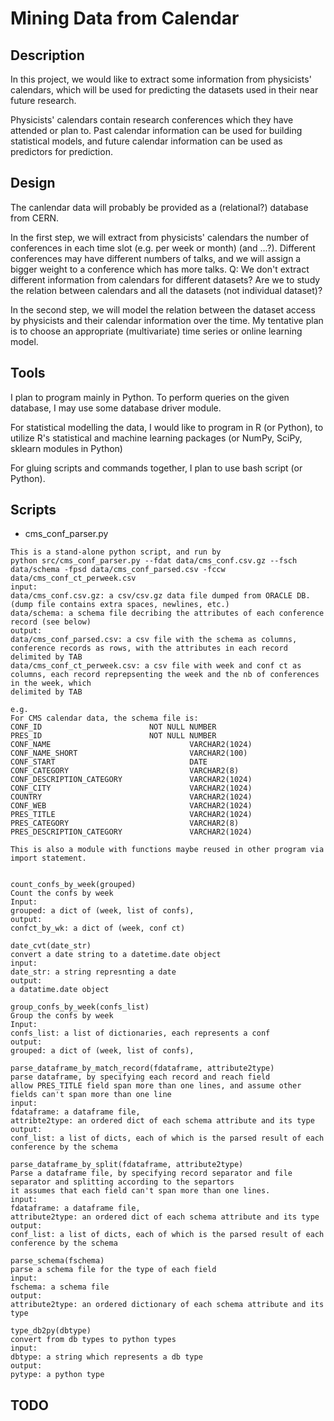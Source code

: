 Mining Data from Calendar
=============

Description
-------------


In this project, we would like to extract some information from physicists' calendars, which will be used for predicting the datasets used in their near future research.

Physicists' calendars contain research conferences which they have attended or plan to. Past calendar information can be used for building statistical models, and future calendar information can be used as predictors for prediction.

Design
-------------

The canlendar data will probably be provided as a (relational?) database from CERN.

In the first step, we will extract from physicists' calendars the number of conferences in each time slot (e.g. per week or month) (and ...?).
Different conferences may have different numbers of talks, and we will assign a bigger weight to a conference which has more talks.
Q:
We don't extract different information from calendars for different datasets?
Are we to study the relation between calendars and all the datasets (not individual dataset)?

In the second step, we will model the relation between the dataset access by physicists and their calendar information over the time. My tentative plan is to choose an appropriate (multivariate) time series or online learning model.

Tools
-------------

I plan to program mainly in Python. To perform queries on the given database, I may use some database driver module.

For statistical modelling the data, I would like to program in R (or Python), to utilize R's statistical and machine learning packages (or NumPy, SciPy, sklearn modules in Python)

For gluing scripts and commands together, I plan to use bash script (or Python).

Scripts
-------------

* cms_conf_parser.py


```
This is a stand-alone python script, and run by
python src/cms_conf_parser.py --fdat data/cms_conf.csv.gz --fsch data/schema -fpsd data/cms_conf_parsed.csv -fccw data/cms_conf_ct_perweek.csv
input:
data/cms_conf.csv.gz: a csv/csv.gz data file dumped from ORACLE DB. (dump file contains extra spaces, newlines, etc.)
data/schema: a schema file decribing the attributes of each conference record (see below)
output:
data/cms_conf_parsed.csv: a csv file with the schema as columns, conference records as rows, with the attributes in each record delimited by TAB
data/cms_conf_ct_perweek.csv: a csv file with week and conf ct as columns, each record reprepsenting the week and the nb of conferences in the week, which
delimited by TAB

e.g.
For CMS calendar data, the schema file is:
CONF_ID                        NOT NULL NUMBER
PRES_ID                        NOT NULL NUMBER
CONF_NAME                               VARCHAR2(1024)
CONF_NAME_SHORT                         VARCHAR2(100)
CONF_START                              DATE
CONF_CATEGORY                           VARCHAR2(8)
CONF_DESCRIPTION_CATEGORY               VARCHAR2(1024)
CONF_CITY                               VARCHAR2(1024)
COUNTRY                                 VARCHAR2(1024)
CONF_WEB                                VARCHAR2(1024)
PRES_TITLE                              VARCHAR2(1024)
PRES_CATEGORY                           VARCHAR2(8)
PRES_DESCRIPTION_CATEGORY               VARCHAR2(1024)

This is also a module with functions maybe reused in other program via import statement.


count_confs_by_week(grouped)
Count the confs by week
Input:
grouped: a dict of (week, list of confs),
output:
confct_by_wk: a dict of (week, conf ct)

date_cvt(date_str)
convert a date string to a datetime.date object
input:
date_str: a string represnting a date
output:
a datatime.date object

group_confs_by_week(confs_list)
Group the confs by week
Input:
confs_list: a list of dictionaries, each represents a conf
output:
grouped: a dict of (week, list of confs),

parse_dataframe_by_match_record(fdataframe, attribute2type)
parse dataframe, by specifying each record and reach field
allow PRES_TITLE field span more than one lines, and assume other fields can't span more than one line
input:
fdataframe: a dataframe file,
attribte2type: an ordered dict of each schema attribute and its type
output:
conf_list: a list of dicts, each of which is the parsed result of each conference by the schema

parse_dataframe_by_split(fdataframe, attribute2type)
Parse a dataframe file, by specifying record separator and file separator and splitting according to the separtors
it assumes that each field can't span more than one lines.
input:
fdataframe: a dataframe file,
attribute2type: an ordered dict of each schema attribute and its type
output:
conf_list: a list of dicts, each of which is the parsed result of each conference by the schema

parse_schema(fschema)
parse a schema file for the type of each field
input:
fschema: a schema file
output:
attribute2type: an ordered dictionary of each schema attribute and its type

type_db2py(dbtype)
convert from db types to python types
input:
dbtype: a string which represents a db type
output:
pytype: a python type

```

TODO
------------
